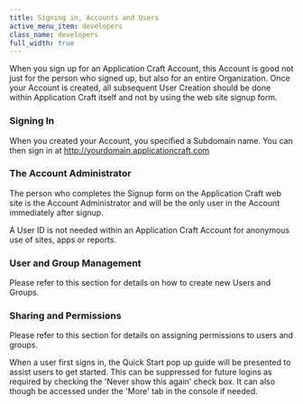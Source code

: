 ```yaml
---
title: Signing in, Accounts and Users
active_menu_item: developers
class_name: developers
full_width: true
---
```


When you sign up for an Application Craft Account, this Account is good not just for the person who signed up, but also for an entire Organization. Once your Account is created, all subsequent User Creation should be done within Application Craft itself and not by using the web site signup form.
 
### Signing In
When you created your Account, you specified a Subdomain name. You can then sign in at http://yourdomain.applicationcraft.com
 
### The Account Administrator
The person who completes the Signup form on the Application Craft web site is the Account Administrator and will be the only user in the Account immediately after signup.
 
A User ID is not needed within an Application Craft Account for anonymous use of sites, apps or reports.
 
### User and Group Management
Please refer to this section for details on how to create new Users and Groups.
 
### Sharing and Permissions
Please refer to this section for details on assigning permissions to users and groups.
 
When a user first signs in, the Quick Start pop up guide will be presented to assist users to get started. This can be suppressed for future logins as required by checking the 'Never show this again' check box. It can also though be accessed under the 'More' tab in the console if needed.